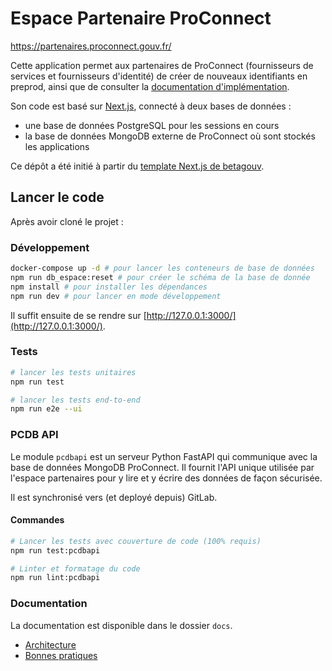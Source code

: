 # Espace Partenaire ProConnect

https://partenaires.proconnect.gouv.fr/

Cette application permet aux partenaires de ProConnect (fournisseurs de services et fournisseurs d'identité) de créer de nouveaux identifiants en preprod, ainsi que de consulter la [documentation d'implémentation](https://partenaires.proconnect.gouv.fr/docs).

Son code est basé sur [Next.js](https://nextjs.org/), connecté à deux bases de données :

- une base de données PostgreSQL pour les sessions en cours
- la base de données MongoDB externe de ProConnect où sont stockés les applications

Ce dépôt a été initié à partir du [template Next.js de betagouv](https://github.com/betagouv/template-nextjs).

## Lancer le code

Après avoir cloné le projet :

### Développement

```bash
docker-compose up -d # pour lancer les conteneurs de base de données
npm run db_espace:reset # pour créer le schéma de la base de donnée
npm install # pour installer les dépendances
npm run dev # pour lancer en mode développement
```

Il suffit ensuite de se rendre sur [http://127.0.0.1:3000/](http://127.0.0.1:3000/).

### Tests

```bash
# lancer les tests unitaires
npm run test

# lancer les tests end-to-end
npm run e2e --ui
```

### PCDB API

Le module `pcdbapi` est un serveur Python FastAPI qui communique avec la base de données
MongoDB ProConnect. Il fournit l'API unique utilisée par l'espace partenaires pour y lire
et y écrire des données de façon sécurisée.

Il est synchronisé vers (et deployé depuis) GitLab.

#### Commandes

```bash
# Lancer les tests avec couverture de code (100% requis)
npm run test:pcdbapi

# Linter et formatage du code
npm run lint:pcdbapi

```

### Documentation

La documentation est disponible dans le dossier `docs`.

- [Architecture](docs/architecture.md)
- [Bonnes pratiques](/docs/best-practices.md)
